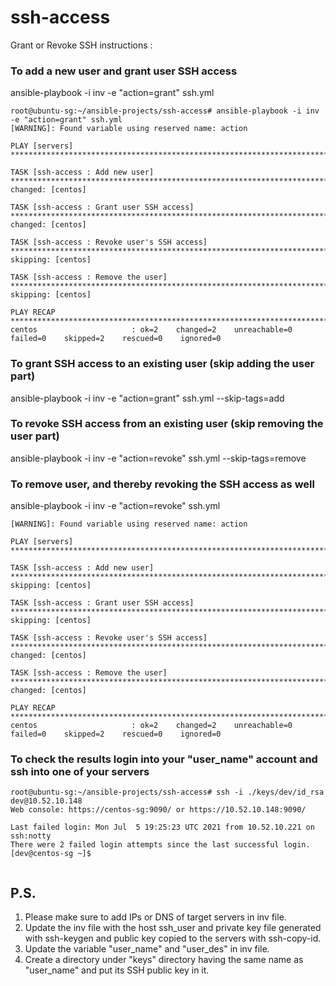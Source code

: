 # ssh-access
Grant or Revoke SSH instructions :

### To add a new user and grant user SSH access
ansible-playbook -i inv -e "action=grant" ssh.yml
```
root@ubuntu-sg:~/ansible-projects/ssh-access# ansible-playbook -i inv -e "action=grant" ssh.yml
[WARNING]: Found variable using reserved name: action

PLAY [servers] **************************************************************************************************************************

TASK [ssh-access : Add new user] ********************************************************************************************************
changed: [centos]

TASK [ssh-access : Grant user SSH access] ***********************************************************************************************
changed: [centos]

TASK [ssh-access : Revoke user's SSH access] ********************************************************************************************
skipping: [centos]

TASK [ssh-access : Remove the user] *****************************************************************************************************
skipping: [centos]

PLAY RECAP ******************************************************************************************************************************
centos                     : ok=2    changed=2    unreachable=0    failed=0    skipped=2    rescued=0    ignored=0

```

### To grant SSH access to an existing user (skip adding the user part)
ansible-playbook -i inv -e "action=grant" ssh.yml --skip-tags=add

### To revoke SSH access from an existing user (skip removing the user part)
ansible-playbook -i inv -e "action=revoke" ssh.yml --skip-tags=remove

### To remove user, and thereby revoking the SSH access as well
ansible-playbook -i inv -e "action=revoke" ssh.yml
```
[WARNING]: Found variable using reserved name: action

PLAY [servers] **************************************************************************************************************************

TASK [ssh-access : Add new user] ********************************************************************************************************
skipping: [centos]

TASK [ssh-access : Grant user SSH access] ***********************************************************************************************
skipping: [centos]

TASK [ssh-access : Revoke user's SSH access] ********************************************************************************************
changed: [centos]

TASK [ssh-access : Remove the user] *****************************************************************************************************
changed: [centos]

PLAY RECAP ******************************************************************************************************************************
centos                     : ok=2    changed=2    unreachable=0    failed=0    skipped=2    rescued=0    ignored=0

```

### To check the results login into your "user_name" account and ssh into one of your servers
```
root@ubuntu-sg:~/ansible-projects/ssh-access# ssh -i ./keys/dev/id_rsa dev@10.52.10.148
Web console: https://centos-sg:9090/ or https://10.52.10.148:9090/

Last failed login: Mon Jul  5 19:25:23 UTC 2021 from 10.52.10.221 on ssh:notty
There were 2 failed login attempts since the last successful login.
[dev@centos-sg ~]$
 
```

## P.S.
1. Please make sure to add IPs or DNS of target servers in inv file.
2. Update the inv file with the host ssh_user and private key file generated with ssh-keygen and public key copied to the servers with ssh-copy-id.
3. Update the variable "user_name" and "user_des" in inv file.
4. Create a directory under "keys" directory having the same name as "user_name" and put its SSH public key in it.
